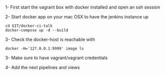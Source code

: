 1- First start the vagrant box with docker installed  and open an ssh session

2- Start docker app on your mac OSX to have the jenkins instance up 
```
cd GIT/docker-ci-talk
docker-compose up -d --build
```
3- Check the docker-host is reachable with
```  
docker -H='127.0.0.1:9999' image ls
```
3- Make sure to have
vagrant/vagrant credentials

4- Add the next pipelines and views

